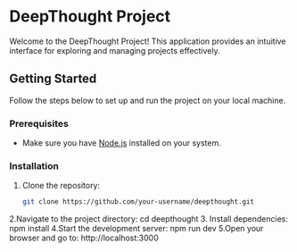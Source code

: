 # DeepThought Project

Welcome to the DeepThought Project! This application provides an intuitive interface for exploring and managing projects effectively.

## Getting Started

Follow the steps below to set up and run the project on your local machine.

### Prerequisites

- Make sure you have [Node.js](https://nodejs.org/) installed on your system.

### Installation

1. Clone the repository:
   ```bash
   git clone https://github.com/your-username/deepthought.git
2.Navigate to the project directory:
  cd deepthought
3. Install dependencies:
  npm install
4.Start the development server:
  npm run dev
5.Open your browser and go to:
   http://localhost:3000


